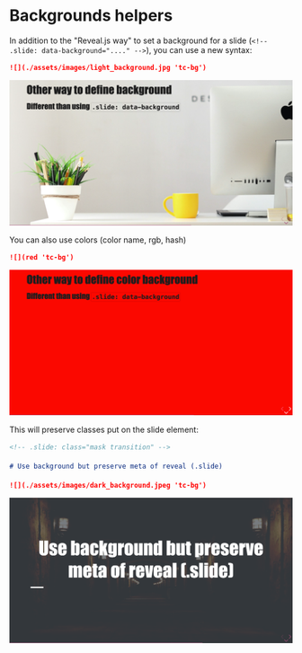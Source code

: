 # Backgrounds helpers

In addition to the "Reveal.js way" to set a background for a slide (`<!-- .slide: data-background="...." -->`), you can use a new syntax:

```md
![](./assets/images/light_background.jpg 'tc-bg')
```

![](./imgs/background-new.png)

You can also use colors (color name, rgb, hash)

```md
![](red 'tc-bg')
```

![](./imgs/background-new-color.png)

This will preserve classes put on the slide element:

```md
<!-- .slide: class="mask transition" -->

# Use background but preserve meta of reveal (.slide)

![](./assets/images/dark_background.jpeg 'tc-bg')
```

![](./imgs/background-new-preserve.png)
